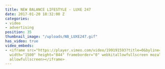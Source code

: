 ```yaml
---
title: NEW BALANCE LIFESTYLE - LUXE 247
date: 2017-01-20 18:32:00 Z
categories:
- video
- advertising
position: 35
thumbnail_image: "/uploads/NB_LUXE247.gif"
has_video: true
video_embeds:
- <iframe src="https://player.vimeo.com/video/199191593?title=0&byline=0&portrait=0"
  width="1500" height="844" frameborder="0" webkitallowfullscreen mozallowfullscreen
  allowfullscreen></iframe>
---
```


